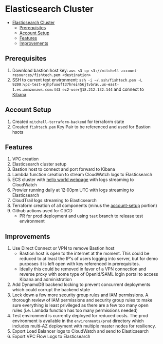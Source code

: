 # Elasticsearch Cluster

- [Elasticsearch Cluster](#elasticsearch-cluster)
  - [Prerequisites](#prerequisites)
  - [Account Setup](#account-setup)
  - [Features](#features)
  - [Improvements](#improvements)

## Prerequisites

1. Download bastion host key: `aws s3 cp s3://mitchell-account-resources/fishtech.pem <destination>`
2. SSH to current test environment: `ssh -i ~/.ssh/fishtech.pem -L 9200:vpc-test-ejhpfuooft37hrei456jtvbrau.us-east-1.es.amazonaws.com:443 ec2-user@18.212.132.144` and connect to [Kibana](https://localhost:9200/_plugin/kibana)

## Account Setup

1. Created `mitchell-terraform-backend` for terraform state
2. Created `fishtech.pem` Key Pair to be referenced and used for Bastion hsots

## Features

1. VPC creation
2. Elasticsearch cluster setup
3. Bastion host to connect and port forward to Kibana
4. Lambda function creation to stream CloudWatch logs to Elasticsearch
5. ECS cluster with [hello world webpage](http://fishtech-948506374.us-east-1.elb.amazonaws.com:8080/) with logs streaming to CloudWatch
6. Prowler running daily at 12:00pm UTC with logs streaming to Elasticsearch
7. CloudTrail logs streaming to Elasticsearch
8. Terraform creation of all components (minus the [account-setup](#account-setup) portion)
9. Github actions used for CI/CD
   - PR for prod deployment and using `test` branch to release test environment

## Improvements

1. Use Direct Connect or VPN to remove Bastion host
   - Bastion host is open to the internet at the moment. This could be reduced to at least the IP's of users logging into server, but for demo purposes it is left open with key referenced in prerequisites.
   - Ideally this could be removed in favor of a VPN connection and reverse proxy with some type of OpenId/SAML login portal to access Kibana and administration
2. Add DynamoDB backend locking to prevent concurrent deployments which could corrupt the backend state
3. Lock down a few more security group rules and IAM permissions. A thorough review of IAM permissions and security group rules to make sure everything is least privileged as there are a few too many open rules (i.e. Lambda function has too many permissions needed)
4. Test environment is currently deployed for reduced costs. The prod environment is available in the `environments/prod` directory which includes multi-AZ deployment with multiple master nodes for resiliency.
5. Export Load Balancer logs to CloudWatch and send to Elasticsearch
6. Export VPC Flow Logs to Elasticsearch
